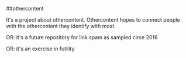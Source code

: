 ##othercontent

It's a project about othercontent. Othercontent hopes to connect people with the othercontent they identify with most.

OR: it's a future repository for link spam as sampled circe 2016

OR: it's an exercise in futility
